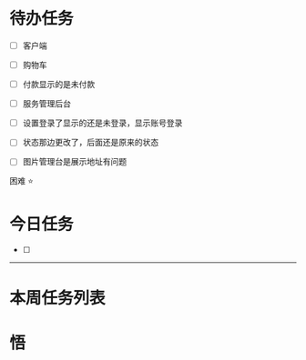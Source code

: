 # 待办任务
- [ ] 客户端
- [ ] 购物车
- [ ] 付款显示的是未付款

- [ ] 服务管理后台
- [ ] 设置登录了显示的还是未登录，显示账号登录
- [ ] 状态那边更改了，后面还是原来的状态
- [ ] 图片管理台是展示地址有问题

困难
⭐

# 今日任务
- [ ] 




------
# 本周任务列表



# 悟